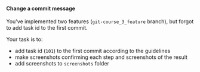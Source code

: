 #### Change a commit message

You've implemented two features (`git-course_3_feature` branch), but forgot to add task id to the first commit.

Your task is to:
- add task id (`101`) to the first commit according to the guidelines
- make screenshots confirming each step and screenshots of the result
- add screenshots to `screenshots` folder
